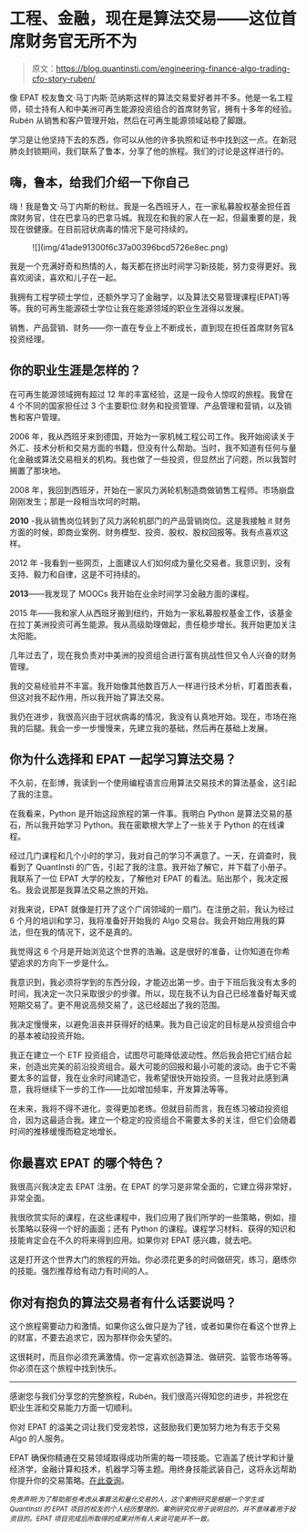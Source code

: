 # 工程、金融，现在是算法交易——这位首席财务官无所不为

> 原文：<https://blog.quantinsti.com/engineering-finance-algo-trading-cfo-story-ruben/>

像 EPAT 校友鲁文·马丁内斯·范纳斯这样的算法交易爱好者并不多。他是一名工程师，硕士持有人和中美洲可再生能源投资组合的首席财务官，拥有十多年的经验。Rubén 从销售和客户管理开始，然后在可再生能源领域站稳了脚跟。

学习是让他坚持下去的东西，你可以从他的许多执照和证书中找到这一点。在新冠肺炎封锁期间，我们联系了鲁本，分享了他的旅程。我们的讨论是这样进行的。

## **嗨，鲁本，给我们介绍一下你自己**

嗨！我是鲁文·马丁内斯的粉丝。我是一名西班牙人，在一家私募股权基金担任首席财务官，住在巴拿马的巴拿马城。我现在和我的家人在一起，但最重要的是，我现在很健康。在目前冠状病毒的情况下是可持续的。

<figure class="kg-card kg-image-card">![](img/41ade91300f6c37a00396bcd5726e8ec.png)</figure>

我是一个充满好奇和热情的人，每天都在挤出时间学习新技能，努力变得更好。我喜欢阅读，喜欢和儿子在一起。

我拥有工程学硕士学位，还额外学习了金融学，以及算法交易管理课程(EPAT)等等。我的可再生能源硕士学位让我在能源领域的职业生涯得以发展。

销售、产品营销、财务——你一直在专业上不断成长，直到现在担任首席财务官&投资经理。

## 你的职业生涯是怎样的？

在可再生能源领域拥有超过 12 年的丰富经验，这是一段令人惊叹的旅程。我曾在 4 个不同的国家担任过 3 个主要职位:财务和投资管理、产品管理和营销，以及销售和客户管理。

2006 年，我从西班牙来到德国，开始为一家机械工程公司工作。我开始阅读关于外汇、技术分析和交易方面的书籍，但没有什么帮助。当时，我不知道有任何与量化金融或算法交易相关的机构。我也做了一些投资，但显然出了问题，所以我暂时搁置了那块地。

2008 年，我回到西班牙，开始在一家风力涡轮机制造商做销售工程师。市场崩盘刚刚发生；那是一段相当坎坷的时期。

**2010** -我从销售岗位转到了风力涡轮机部门的产品营销岗位。这是我接触 it 财务方面的时候，即商业案例、财务模型、投资、股权、股权回报等。我有点喜欢这样。

2012 年 -我看到一些网页，上面建议人们如何成为量化交易者。我意识到，没有支持、毅力和自律，这是不可持续的。

**2013**——我发现了 MOOCs 我开始在业余时间学习金融方面的课程。

2015 年——我和家人从西班牙搬到纽约，开始为一家私募股权基金工作，该基金在拉丁美洲投资可再生能源。我从高级助理做起，责任稳步增长。我开始更加关注太阳能。

几年过去了，现在我负责对中美洲的投资组合进行富有挑战性但又令人兴奋的财务管理。

我的交易经验并不丰富。我开始像其他数百万人一样进行技术分析，盯着图表看，但这对我不起作用，所以我开始了算法交易。

我仍在进步，我很高兴由于冠状病毒的情况，我没有认真地开始。现在，市场在拖我的后腿。我会一步一步慢慢来，先建立我的基础，然后再在基础上发展。

## 你为什么选择和 EPAT 一起学习算法交易？

不久前，在彭博，我读到一个使用编程语言应用算法交易技术的算法基金，这引起了我的注意。

在我看来，Python 是开始这段旅程的第一件事。我明白 Python 是算法交易的基石，所以我开始学习 Python。我在密歇根大学上了一些关于 Python 的在线课程。

经过几门课程和几个小时的学习，我对自己的学习不满意了。一天，在调查时，我看到了 QuantInsti 的广告，引起了我的注意。我开始了解它，并下载了小册子。我联系了一位 EPAT 大学的校友，了解他对 EPAT 的看法。贴出那个，我决定报名。我会说那是我算法交易之旅的开始。

对我来说，EPAT 就像是打开了这个广阔领域的一扇门。在注册之前，我认为经过 6 个月的培训和学习，我将准备好开始我的 Algo 交易台。我会开始应用我的算法，但在我的情况下，这不是真的。

我觉得这 6 个月是开始浏览这个世界的浩瀚。这是很好的准备，让你知道在你希望追求的方向下一步是什么。

我意识到，我必须将学到的东西分段，才能迈出第一步。由于下班后我没有太多的时间，我决定一次只采取很少的步骤。所以，现在我不认为自己已经准备好每天或短期交易了。更不用说高频交易了，这已经超出了我的范围。

我决定慢慢来，以避免沮丧并获得好的结果。我为自己设定的目标是从投资组合中的基本被动投资开始。

我正在建立一个 ETF 投资组合，试图尽可能降低波动性。然后我会把它们结合起来，创造出完美的前沿投资组合。最大可能的回报和最小可能的波动。由于它不需要太多的监督，我在业余时间建造它，我希望很快开始投资。一旦我对此感到满意，我将继续下一步的工作——比如增加频率，开发算法等等。

在未来，我将不得不进化，变得更加老练。但就目前而言，我在练习被动投资组合，因为这最适合我。建立一个稳定的投资组合不需要太多的关注，但它们会随着时间的推移缓慢而稳定地增长。

## 你最喜欢 EPAT 的哪个特色？

我很高兴我决定去 EPAT 注册。在 EPAT 的学习是非常全面的，它建立得非常好，非常全面。

我很欣赏实际的课程，在这些课程中，我们应用了我们所学的一些策略，例如，擅长策略以获得一个好的画面；还有 Python 的课程。课程学习材料、获得的知识和技能肯定会在不久的将来得到应用。如果你对 EPAT 感兴趣，就去吧。

这是打开这个世界大门的旅程的开始。你必须花更多的时间做研究，练习，磨练你的技能。强烈推荐给有动力有时间的人。

## 你对有抱负的算法交易者有什么话要说吗？

这个旅程需要动力和激情。如果你这么做只是为了钱，或者如果你在看这个世界上的财富，不要去追求它，因为那样你会失望的。

这很耗时，而且你必须充满激情。你一定喜欢创造算法、做研究、监管市场等等。你必须在这个旅程中找到快乐。

* * *

感谢您与我们分享您的完整旅程，Rubén。我们很高兴得知您的进步，并祝您在职业生涯和交易能力方面一切顺利。

你对 EPAT 的溢美之词让我们受宠若惊，这鼓励我们更加努力地为有志于交易 Algo 的人服务。

EPAT 确保你精通在交易领域取得成功所需的每一项技能。它涵盖了统计学和计量经济学，金融计算和技术，机器学习等主题。用终身技能武装自己，这将永远帮助你提升你的交易策略。[在此查询](https://www.quantinsti.com/epat)。

*<small>免责声明:为了帮助那些考虑从事算法和量化交易的人，这个案例研究是根据一个学生或 QuantInsti 的 EPAT 项目的校友的个人经历整理的。案例研究仅用于说明目的，并不意味着用于投资目的。EPAT 项目完成后所取得的成果对所有人来说可能并不一致。</small>*
